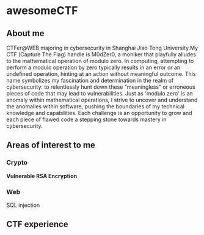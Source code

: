 # awesomeCTF

## About me

CTFer@WEB majoring in cybersecurity in Shanghai Jiao Tong University.My CTF (Capture The Flag) handle is M0dZer0, a moniker that playfully alludes to the mathematical operation of modulo zero. In computing, attempting to perform a modulo operation by zero typically results in an error or an undefined operation, hinting at an action without meaningful outcome. This name symbolizes my fascination and determination in the realm of cybersecurity: to relentlessly hunt down these "meaningless" or erroneous pieces of code that may lead to vulnerabilities. Just as 'modulo zero' is an anomaly within mathematical operations, I strive to uncover and understand the anomalies within software, pushing the boundaries of my technical knowledge and capabilities. Each challenge is an opportunity to grow and each piece of flawed code a stepping stone towards mastery in cybersecurity.

## Areas of interest to me
### Crypto
**Vulnerable RSA Encryption**

### Web

SQL injection

## CTF experience

